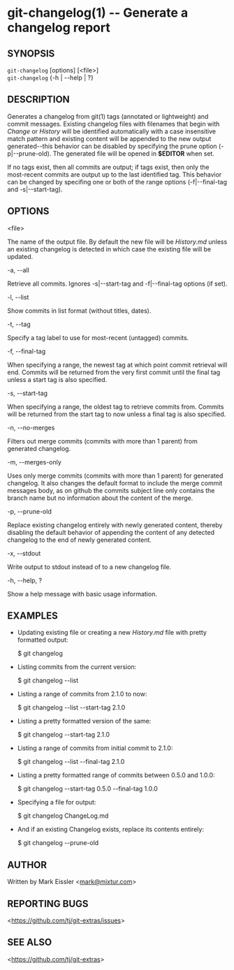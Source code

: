git-changelog(1) -- Generate a changelog report
===============================================

## SYNOPSIS

`git-changelog` [options] [&lt;file&gt;]<br>
`git-changelog` {-h | --help | ?}

## DESCRIPTION

  Generates a changelog from git(1) tags (annotated or lightweight) and commit messages. Existing changelog files with filenames that begin with _Change_ or _History_ will be identified automatically with a case insensitive match pattern and existing content will be appended to the new output generated--this behavior can be disabled by specifying the prune option (-p|--prune-old). The generated file will be opened in **$EDITOR** when set.

  If no tags exist, then all commits are output; if tags exist, then only the most-recent commits are output up to the last identified tag. This behavior can be changed by specifing one or both of the range options (-f|--final-tag and -s|--start-tag).

## OPTIONS

  &lt;file&gt;

  The name of the output file. By default the new file will be _History.md_ unless an existing changelog is detected in which case the existing file will be updated.

  -a, --all

  Retrieve all commits. Ignores -s|--start-tag and -f|--final-tag options (if set).

  -l, --list

  Show commits in list format (without titles, dates).

  -t, --tag

  Specify a tag label to use for most-recent (untagged) commits.

  -f, --final-tag

  When specifying a range, the newest tag at which point commit retrieval will end. Commits will be returned from the very first commit until the final tag unless a start tag is also specified.

  -s, --start-tag

  When specifying a range, the oldest tag to retrieve commits from. Commits will be returned from the start tag to now unless a final tag is also specified.

  -n, --no-merges

  Filters out merge commits (commits with more than 1 parent) from generated changelog.

  -m, --merges-only

  Uses only merge commits (commits with more than 1 parent) for generated changelog. It also changes the default format to include the merge commit messages body, as on github the commits subject line only contains the branch name but no information about the content of the merge. 

  -p, --prune-old

  Replace existing changelog entirely with newly generated content, thereby disabling the default behavior of appending the content of any detected changelog to the end of newly generated content.

  -x, --stdout

  Write output to stdout instead of to a new changelog file.

  -h, --help, ?

  Show a help message with basic usage information.

## EXAMPLES

  * Updating existing file or creating a new _History.md_ file with pretty formatted output:

    $ git changelog

  * Listing commits from the current version:

    $ git changelog --list

  * Listing a range of commits from 2.1.0 to now:

    $ git changelog --list --start-tag 2.1.0

  * Listing a pretty formatted version of the same:

    $ git changelog --start-tag 2.1.0

  * Listing a range of commits from initial commit to 2.1.0:

    $ git changelog --list --final-tag 2.1.0

  * Listing a pretty formatted range of commits between 0.5.0 and 1.0.0:

    $ git changelog --start-tag 0.5.0 --final-tag 1.0.0

  * Specifying a file for output:

    $ git changelog ChangeLog.md

  * And if an existing Changelog exists, replace its contents entirely:

    $ git changelog --prune-old

## AUTHOR

Written by Mark Eissler &lt;<mark@mixtur.com>&gt;

## REPORTING BUGS

&lt;<https://github.com/tj/git-extras/issues>&gt;

## SEE ALSO

&lt;<https://github.com/tj/git-extras>&gt;
